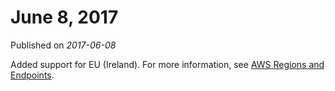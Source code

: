 # June 8, 2017<a name="release-note-2017-06-08"></a>

Published on *2017\-06\-08*

Added support for EU \(Ireland\)\. For more information, see [AWS Regions and Endpoints](https://docs.aws.amazon.com/general/latest/gr/rande.html#athena)\.